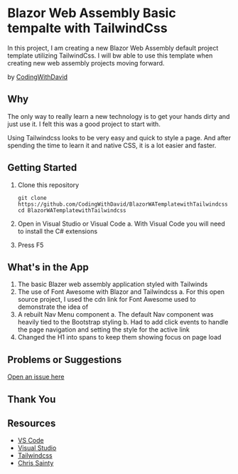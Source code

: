 # Blazor Web Assembly Basic tempalte with TailwindCss

In this project, I am creating a new Blazor Web Assembly default project template utilizing TailwindCss.  I will bw able to use this template when creating new web assembly projects moving forward.  

by [CodingWithDavid](http://twitter.com/CodingwithDavid)


## Why

The only way to really learn a new technology is to get your hands dirty and just use it.  I felt this was a good project to start with.

Using Tailwindcss looks to be very easy and quick to style a page.  And after spending the time to learn it and native CSS, it is a lot easier and faster.

## Getting Started

1. Clone this repository

   ```Command Line
   git clone https://github.com/CodingWithDavid/BlazorWATemplatewithTailwindcss
   cd BlazorWATemplatewithTailwindcss
   ```

1.	Open in Visual Studio or Visual Code
   a.	With Visual Code you will need to install the C# extensions
2.	Press F5

## What's in the App

1. The basic Blazer web assembly application styled with Tailwinds
2. The use of Font Awesome with Blazor and Tailwindcss
   a. For this open source project, I used the cdn link for Font Awesome used to demonstrate the idea of 
3. A rebuilt Nav Menu component
   a. The default Nav component was heavily tied to the Bootstrap styling
   b. Had to add click events to handle the page navigation and setting the style for the active link
4. Changed the H1 into spans to keep them showing focus on page load



## Problems or Suggestions

[Open an issue here]( https://github.com/CodingWithDavid/BlazorWATemplatewithTailwindcss/issues)

## Thank You


## Resources

- [VS Code](https://code.visualstudio.com)
- [Visual Studio]( https://visualstudio.microsoft.com/)
- [Tailwindcss](https://tailwindcss.com)
- [Chris Sainty](https://chrissainty.com/adding-tailwind-css-v3-to-a-blazor-app/)



